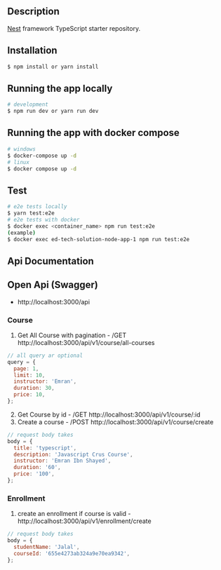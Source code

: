 ## Description

[Nest](https://github.com/nestjs/nest) framework TypeScript starter repository.

## Installation

```bash
$ npm install or yarn install
```

## Running the app locally

```bash
# development
$ npm run dev or yarn run dev
```

## Running the app with docker compose

```bash
# windows
$ docker-compose up -d
# linux
$ docker compose up -d
```

## Test

```bash
# e2e tests locally
$ yarn test:e2e
# e2e tests with docker
$ docker exec <container_name> npm run test:e2e
(example)
$ docker exec ed-tech-solution-node-app-1 npm run test:e2e
```

## Api Documentation

## Open Api (Swagger)

- http://localhost:3000/api

### Course

1. Get All Course with pagination - /GET http://localhost:3000/api/v1/course/all-courses

```javascript
// all query ar optional
query = {
  page: 1,
  limit: 10,
  instructor: 'Emran',
  duration: 30,
  price: 10,
};
```

2. Get Course by id - /GET http://localhost:3000/api/v1/course/:id
3. Create a course - /POST http://localhost:3000/api/v1/course/create

```javascript
// request body takes
body = {
  title: 'typescript',
  description: 'Javascript Crus Course',
  instructor: 'Emran Ibn Shayed',
  duration: '60',
  price: '100',
};
```

### Enrollment

1. create an enrollment if course is valid - http://localhost:3000/api/v1/enrollment/create

```javascript
// request body takes
body = {
  studentName: 'Jalal',
  courseId: '655e4273ab324a9e70ea9342',
};
```
